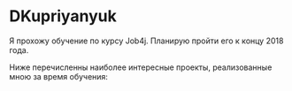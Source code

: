 # DKupriyanyuk
Я прохожу обучение по курсу Job4j. Планирую пройти его к концу 2018 года.

Ниже перечисленны наиболее интересные проекты, реализованные мною за время обучения: